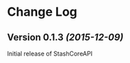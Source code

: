 Change Log
==========

Version 0.1.3 *(2015-12-09)*
----------------------------

Initial release of StashCoreAPI

